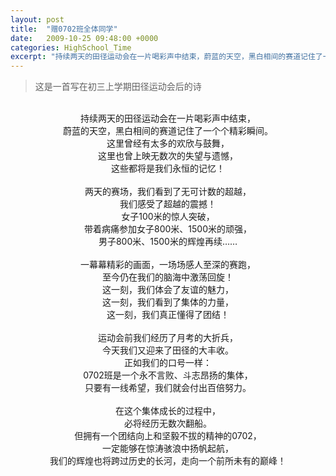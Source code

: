 ```yaml
---
layout: post
title:  "赠0702班全体同学"
date:   2009-10-25 09:48:00 +0000
categories: HighSchool_Time
excerpt: "持续两天的田径运动会在一片喝彩声中结束，蔚蓝的天空，黑白相间的赛道记住了一个个精彩瞬间。这里曾经有太多的欢欣与鼓舞，这里也曾上映无数次的失望与遗憾，这些都将是我们永恒的记忆"
---
```


<div>
<blockquote class='quote-style'>
这是一首写在初三上学期田径运动会后的诗
</blockquote>
</div>

<div align='center'>
<br>
持续两天的田径运动会在一片喝彩声中结束，<br>
蔚蓝的天空，黑白相间的赛道记住了一个个精彩瞬间。<br>
这里曾经有太多的欢欣与鼓舞，<br>
这里也曾上映无数次的失望与遗憾，<br>
这些都将是我们永恒的记忆！<br>
 <br>
两天的赛场，我们看到了无可计数的超越，<br>
我们感受了超越的震撼！<br>
女子100米的惊人突破，<br>
带着病痛参加女子800米、1500米的顽强，<br>
男子800米、1500米的辉煌再续……<br>
 <br>
一幕幕精彩的画面，一场场感人至深的赛跑，<br>
至今仍在我们的脑海中激荡回旋！<br>
这一刻，我们体会了友谊的魅力，<br>
这一刻，我们看到了集体的力量，<br>
这一刻，我们真正懂得了团结！<br>
 <br>
运动会前我们经历了月考的大折兵，<br>
今天我们又迎来了田径的大丰收。<br>
正如我们的口号一样：<br>
0702班是一个永不言败、斗志昂扬的集体，<br>
只要有一线希望，我们就会付出百倍努力。<br>
 <br>
在这个集体成长的过程中，<br>
必将经历无数次翻船。<br>
但拥有一个团结向上和坚毅不拔的精神的0702，<br>
一定能够在惊涛骇浪中扬帆起航，<br>
我们的辉煌也将跨过历史的长河，走向一个前所未有的巅峰！<br>
</div>